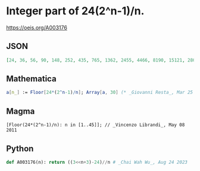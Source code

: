 # Integer part of 24\(2^n\-1\)/n\.
https://oeis.org/A003176
## JSON
```JSON
[24, 36, 56, 90, 148, 252, 435, 765, 1362, 2455, 4466, 8190, 15121, 28085, 52427, 98302, 185041, 349524, 662257, 1258290, 2396744, 4575603, 8753329, 16777215, 32212253, 61946642, 119304646, 230087532]
```
## Mathematica
```Mathematica
a[n_] := Floor[24*(2^n-1)/n]; Array[a, 30] (* _Giovanni Resta_, Mar 25 2017 *)
```
## Magma
```Magma
[Floor(24*(2^n-1)/n): n in [1..45]]; // _Vincenzo Librandi_, May 08 2011
```
## Python
```Python
def A003176(n): return ((3<<n+3)-24)//n # _Chai Wah Wu_, Aug 24 2023
```
